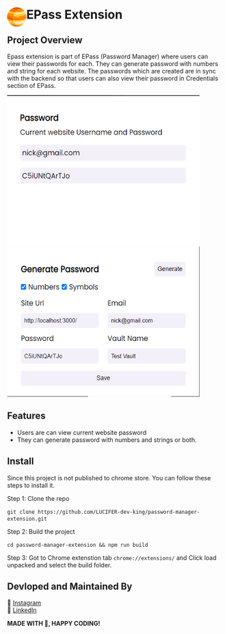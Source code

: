 # <img src="public/icons/icon_48.png" width="45" align="left"> EPass Extension

## Project Overview

Epass extension is part of EPass (Password Manager) where users can view their passwords for each. They can generate password with numbers and string for each website. The passwords which are created are in sync with the backend so that users can also view their password in Credentials section of EPass.

<p align="left">
<img src="images/1.png" width="450" height="350">

<img src="images/2.png" width="450" height="350">
</p>

## Features

- Users are can view current website password
- They can generate password with numbers and strings or both.

## Install

Since this project is not published to chrome store. You can follow these steps to install it.

Step 1: Clone the repo

```
git clone https://github.com/LUCIFER-dev-king/password-manager-extension.git
```

Step 2: Build the project

```
cd password-manager-extension && npm run build
```

Step 3: Got to Chrome extenstion tab `chrome://extensions/` and Click load unpacked and select the build folder.

## Devloped and Maintained By

📸 [Instagram](https://www.instagram.com/lucifer_the_king/?hl=en) <br />
🧳 [LinkedIn](https://www.linkedin.com/in/nihal-ahamed-m-s-7b6808190/)
<br>

**MADE WITH 💖, HAPPY CODING!**
